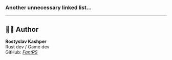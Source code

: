 ### Another unnecessary linked list...

---

## 👨‍💻 Author
**Rostyslav Kashper**  
Rust dev / Game dev  
GitHub: _[FantRS](https://github.com/FantRS)_
